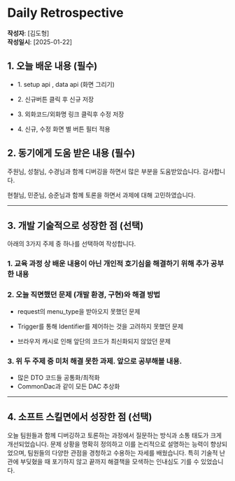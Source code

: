 # Daily Retrospective

**작성자**: [김도형]  
**작성일시**: [2025-01-22]

## 1. 오늘 배운 내용 (필수)

- 1\. setup api , data api (화면 그리기)

- 2\. 신규버튼 클릭 후 신규 저장

- 3\. 외화코드/외화명 링크 클릭후 수정 저장

- 4\. 신규, 수정 화면 별 버튼 필터 적용

## 2. 동기에게 도움 받은 내용 (필수)

주원님, 성철님, 수경님과 함께 디버깅을 하면서 많은 부분을 도움받았습니다. 감사합니다.

현철님, 민준님, 승준님과 함께 토론을 하면서 과제에 대해 고민하였습니다.

---

## 3. 개발 기술적으로 성장한 점 (선택)

아래의 3가지 주제 중 하나를 선택하여 작성합니다.

### 1. 교육 과정 상 배운 내용이 아닌 개인적 호기심을 해결하기 위해 추가 공부한 내용

### 2. 오늘 직면했던 문제 (개발 환경, 구현)와 해결 방법

- request의 menu_type을 받아오지 못했던 문제

- Trigger를 통해 Identifier를 제어하는 것을 고려하지 못했던 문제

- 브라우저 캐시로 인해 앞단의 코드가 최신화되지 않았던 문제

### 3. 위 두 주제 중 미처 해결 못한 과제. 앞으로 공부해볼 내용.

- 많은 DTO 코드들 공통화/최적화
- CommonDac과 같이 모든 DAC 추상화

---

## 4. 소프트 스킬면에서 성장한 점 (선택)

오늘 팀원들과 함께 디버깅하고 토론하는 과정에서 질문하는 방식과 소통 태도가 크게 개선되었습니다. 문제 상황을 명확히 정의하고 이를 논리적으로 설명하는 능력이 향상되었으며, 팀원들의 다양한 관점을 경청하고 수용하는 자세를 배웠습니다. 특히 기술적 난관에 부딪혔을 때 포기하지 않고 끝까지 해결책을 모색하는 인내심도 기를 수 있었습니다.
